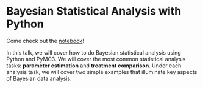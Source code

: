 # Bayesian Statistical Analysis with Python

Come check out the [notebook](https://ericmjl.github.io/bayesian-stats-talk/)!

In this talk, we will cover how to do Bayesian statistical analysis using Python and PyMC3. We will cover the most common statistical analysis tasks: **parameter estimation** and **treatment comparison**. Under each analysis task, we will cover two simple examples that illuminate key aspects of Bayesian data analysis.
